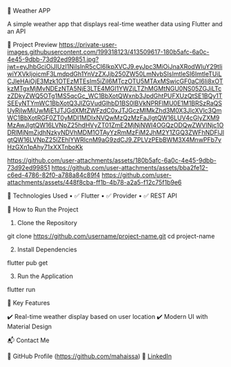 📌 Weather APP

 A simple weather app that displays real-time weather data using Flutter and an API

📸 Project Preview
https://private-user-images.githubusercontent.com/199318123/413509617-180b5afc-6a0c-4e45-9dbb-73d92ed99851.jpg?jwt=eyJhbGciOiJIUzI1NiIsInR5cCI6IkpXVCJ9.eyJpc3MiOiJnaXRodWIuY29tIiwiYXVkIjoicmF3LmdpdGh1YnVzZXJjb250ZW50LmNvbSIsImtleSI6ImtleTUiLCJleHAiOjE3Mzk1OTEzMTEsIm5iZiI6MTczOTU5MTAxMSwicGF0aCI6Ii8xOTkzMTgxMjMvNDEzNTA5NjE3LTE4MGI1YWZjLTZhMGMtNGU0NS05ZGJiLTczZDkyZWQ5OTg1MS5qcGc_WC1BbXotQWxnb3JpdGhtPUFXUzQtSE1BQy1TSEEyNTYmWC1BbXotQ3JlZGVudGlhbD1BS0lBVkNPRFlMU0E1M1BRSzRaQSUyRjIwMjUwMjE1JTJGdXMtZWFzdC0xJTJGczMlMkZhd3M0X3JlcXVlc3QmWC1BbXotRGF0ZT0yMDI1MDIxNVQwMzQzMzFaJlgtQW16LUV4cGlyZXM9MzAwJlgtQW16LVNpZ25hdHVyZT01ZmE2MjNjNWI4OGQzODQwZWVlNjc1ODRlMjNmZjdhNzkyNDVhMDM1OTAyYzRmMzFiM2JhM2Y1ZGQ3ZWFhNDFlJlgtQW16LVNpZ25lZEhlYWRlcnM9aG9zdCJ9.ZPLVzPEbBWM3X4MnwPFb7yHzGXn1pAhy71xXXTnboKk

https://github.com/user-attachments/assets/180b5afc-6a0c-4e45-9dbb-73d92ed99851
https://github.com/user-attachments/assets/bba2fe12-c6ed-4786-82f0-a788a84c89f4
https://github.com/user-attachments/assets/448f8cba-ff1b-4b78-a2a5-f12c75f1b9e6

🚀 Technologies Used
 • ✅ Flutter
 • ✅ Provider
 • ✅ REST API

🔧 How to Run the Project
 1. Clone the Repository

git clone https://github.com/username/project-name.git
cd project-name


 2. Install Dependencies

flutter pub get


 3. Run the Application

flutter run

🎯 Key Features

✔️ Real-time weather display based on user location
✔️ Modern UI with Material Design

📬 Contact Me

🔗 GitHub Profile (https://github.com/mahaissa)
🔗 [LinkedIn](www.linkedin.com/in/maha-alissa-a06182204)












